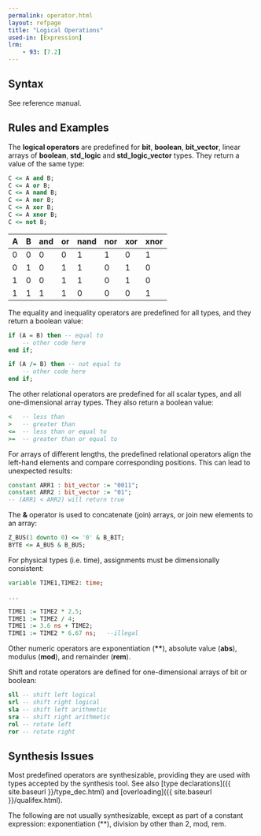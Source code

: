 ```yaml
---
permalink: operator.html
layout: refpage
title: "Logical Operations"
used-in: [Expression]
lrm:
    - 93: [7.2]
---
```


## Syntax

See reference manual.

## Rules and Examples

The __logical operators__ are predefined for __bit__, __boolean__, __bit_vector__, linear arrays of __boolean__, __std_logic__ and __std_logic_vector__ types. They return a value of the same type:
```vhdl
C <= A and B;
C <= A or B;
C <= A nand B;
C <= A nor B;
C <= A xor B;
C <= A xnor B;
C <= not B;
```

| A | B | and | or | nand | nor | xor | xnor |
|---|---|-----|----|------|-----|-----|------|
| 0 | 0 | 0   | 0  | 1    | 1   | 0   | 1    |
| 0 | 1 | 0   | 1  | 1    | 0   | 1   | 0    |
| 1 | 0 | 0   | 1  | 1    | 0   | 1   | 0    |
| 1 | 1 | 1   | 1  | 0    | 0   | 0   | 1    |

The equality and inequality operators are predefined for all types, and they return a boolean value:
```vhdl
if (A = B) then -- equal to
    -- other code here
end if;

if (A /= B) then -- not equal to
    -- other code here
end if;
```

The other relational operators are predefined for all scalar types, and all one-dimensional array types. They also return a boolean value:
```vhdl
<   -- less than
>   -- greater than
<=  -- less than or equal to
>=  -- greater than or equal to
```

For arrays of different lengths, the predefined relational operators align the left-hand elements and compare corresponding positions. This can lead to unexpected results:
```vhdl
constant ARR1 : bit_vector := "0011";
constant ARR2 : bit_vector := "01";
-- (ARR1 < ARR2) will return true
```

The __&__ operator is used to concatenate (join) arrays, or join new elements to an array:
```vhdl
Z_BUS(1 downto 0) <= '0' & B_BIT;
BYTE <= A_BUS & B_BUS;
```

For physical types (i.e. time), assignments must be dimensionally consistent:
```vhdl
variable TIME1,TIME2: time;

...

TIME1 := TIME2 * 2.5;
TIME1 := TIME2 / 4;
TIME1 := 3.6 ns + TIME2;
TIME1 := TIME2 * 6.67 ns;   --illegal
```

Other numeric operators are exponentiation (__\**__), absolute value (__abs__), modulus (__mod__), and remainder (__rem__).

Shift and rotate operators are defined for one-dimensional arrays of bit or boolean:
```vhdl
sll -- shift left logical
srl -- shift right logical
sla -- shift left arithmetic
sra -- shift right arithmetic
rol -- rotate left
ror -- rotate right
```

## Synthesis Issues

Most predefined operators are synthesizable, providing they are used with types accepted by the synthesis tool. See also [type declarations]({{ site.baseurl }}/type_dec.html) and [overloading]({{ site.baseurl }}/qualifex.html).

The following are not usually synthesizable, except as part of a constant expression: exponentiation (\**), division by other than 2, mod, rem.
